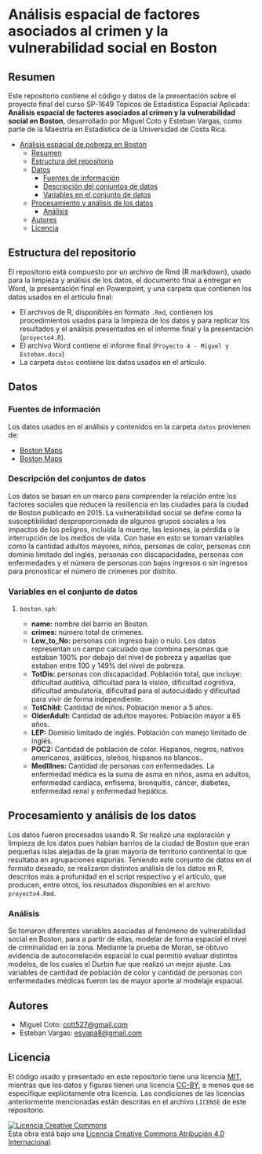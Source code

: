 # Análisis espacial de factores asociados al crimen y la vulnerabilidad social en Boston


## Resumen

Este repositorio contiene el código y datos de la presentación sobre el proyecto final del curso SP-1649 Tópicos de Estadística Espacial Aplicada: **Análisis espacial de factores asociados al crimen y la vulnerabilidad social en Boston**, desarrollado por Miguel Coto y Esteban Vargas, como parte de la Maestría en Estadística de la Universidad de Costa Rica. 

- [Análisis espacial de pobreza en Boston](#Crimenes-en-Boston-por-area)
  - [Resumen](#resumen)
  - [Estructura del repositorio](#estructura-del-repositorio)
  - [Datos](#datos)
    - [Fuentes de información](#fuentes-de-informaci%C3%B3n)
    - [Descripción del conjuntos de datos](#descripci%C3%B3n-de-los-conjuntos-de-datos)
    - [Variables en el conjunto de datos](#variables-en-cada-conjunto-de-datos)
  - [Procesamiento y análisis de los datos](#procesamiento-y-an%C3%A1lisis-de-los-datos)
    - [Análisis](#an%C3%A1lisis)
  - [Autores](#preguntas)
  - [Licencia](#licencia)

## Estructura del repositorio

El repositorio está compuesto por un archivo de Rmd (R markdown), usado para la limpieza y análisis de los datos, el documento final a entregar en Word, la presentación final en Powerpoint, y una carpeta que contienen los datos usados en el artículo final:

- El archivos de R, disponibles en formato `.Rmd`, contienen los procedimientos usados para la limpieza de los datos y para replicar los resultados y el análisis presentados en el informe final y la presentación (`proyecto4.R`).
- El archivo Word contiene el informe final (`Proyecto 4 - Miguel y Esteban.docx`)
- La carpeta `datos` contiene los datos usados en el artículo. 

## Datos

### Fuentes de información

Los datos usados en el análisis y contenidos en la carpeta `datos` provienen de:

- [Boston Maps](http://bostonopendata-boston.opendata.arcgis.com/datasets/34f2c48b670d4b43a617b1540f20efe3_0)
- [Boston Maps](https://data.boston.gov/dataset/crime-incident-reports-august-2015-to-date-source-new-system)


### Descripción del conjuntos de datos

Los datos se basan en un marco para comprender la relación entre los factores sociales que reducen la resiliencia en las ciudades para la ciudad de Boston publicado en 2015. La vulnerabilidad social se define como la susceptibilidad desproporcionada de algunos grupos sociales a los impactos de los peligros, incluida la muerte, las lesiones, la pérdida o la interrupción de los medios de vida. 
Con base en esto se toman variables como la cantidad adultos mayores, niños, personas de color, personas con dominio limitado del inglés, personas con discapacidades, personas con enfermedades y el número de personas con bajos ingresos o sin ingresos para pronosticar el número de crimenes por distrito.

### Variables en el conjunto de datos

1) `boston.sph`:

   - **name:** nombre del barrio en Boston.
    - **crimes:** número total de crimenes.
    - **Low_to_No:** personas con ingreso bajo o nulo. Los datos representan un campo calculado que combina personas que estaban 100% por debajo del nivel de pobreza y aquellas que estaban entre 100 y 149% del nivel de pobreza.
   - **TotDis:** personas con discapacidad. Población total, que incluye: dificultad auditiva, dificultad para la visión, dificultad cognitiva, dificultad ambulatoria, dificultad para el autocuidado y dificultad para vivir de forma independiente.
   - **TotChild:** Cantidad de niños. Población menor a 5 años.
   - **OlderAdult:** Cantidad de adultos mayores. Población mayor a 65 años.
   - **LEP:** Dominio limitado de inglés. Población con manejo limitado de inglés.
   - **POC2:** Cantidad de población de color. Hispanos, negros, nativos americanos, asiáticos, isleños, hispanos no blancos..
   - **MedIllnes:** Cantidad de personas con enfermedades. La enfermedad médica es la suma de asma en niños, asma en adultos, enfermedad cardíaca, enfisema, bronquitis, cáncer, diabetes, enfermedad renal y enfermedad hepática.
  

## Procesamiento y análisis de los datos

Los datos fueron procesados usando R. Se realizó una exploración y limpieza de los datos pues habían barrios de la ciudad de Boston que eran pequeñas islas alejadas de la gran mayoría de territorio continental lo que resultaba en agrupaciones espurias. Teniendo este conjunto de datos en el formato deseado, se realizaron distintos análisis de los datos en R, descritos más a profunidad en el script respectivo y el artículo, que producen, entre otros, los resultados disponibles en el archivo `proyecto4.Rmd`.


### Análisis

Se tomaron diferentes variables asociadas al fenómeno de vulnerabilidad social en Boston, para a partir de ellas, modelar de forma espacial el nivel de criminalidad en la zona. Mediante la prueba de Moran, se obtuvo evidencia de autocorrelación espacial lo cual permitió evaluar distintos modelos, de los cuales el Durbin fue que realizó un mejor ajuste. Las variables de cantidad de población de color y cantidad de personas con enfermedades médicas fueron las de mayor aporte al modelaje espacial.

## Autores

- Miguel Coto: cott527@gmail.com
- Esteban Vargas: esvapa8@gmail.com

## Licencia

El código usado y presentado en este repositorio tiene una licencia [MIT](https://opensource.org/licenses/MIT), mientras que los datos y figuras tienen una licencia [CC-BY](https://creativecommons.org/licenses/by/4.0/deed.es), a menos que se especifique explicitamente otra licencia. Las condiciones de las licencias anteriormente mencionadas están descritas en el archivo `LICENSE` de este repositorio.

<a rel="license" href="http://creativecommons.org/licenses/by/4.0/"><img alt="Licencia Creative Commons" style="border-width:0" src="https://i.creativecommons.org/l/by/4.0/88x31.png" /></a><br />Esta obra está bajo una <a rel="license" href="http://creativecommons.org/licenses/by/4.0/deed.es">Licencia Creative Commons Atribución 4.0 Internacional</a>.
